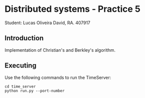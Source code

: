 # Distributed systems - Practice 5

Student: Lucas Oliveira David, RA. 407917

## Introduction
Implementation of Christian's and Berkley's algorithm. 

## Executing
Use the following commands to run the TimeServer:
```shell
cd time_server
python run.py --port-number
```
